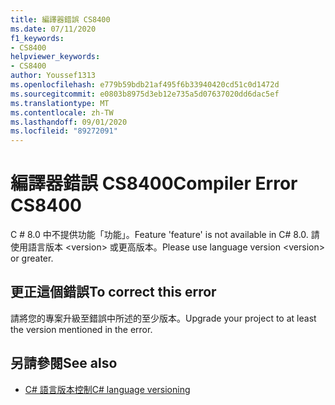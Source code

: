 ```yaml
---
title: 編譯器錯誤 CS8400
ms.date: 07/11/2020
f1_keywords:
- CS8400
helpviewer_keywords:
- CS8400
author: Youssef1313
ms.openlocfilehash: e779b59bdb21af495f6b33940420cd51c0d1472d
ms.sourcegitcommit: e0803b8975d3eb12e735a5d07637020dd6dac5ef
ms.translationtype: MT
ms.contentlocale: zh-TW
ms.lasthandoff: 09/01/2020
ms.locfileid: "89272091"
---
```

# <a name="compiler-error-cs8400"></a><span data-ttu-id="0079e-102">編譯器錯誤 CS8400</span><span class="sxs-lookup"><span data-stu-id="0079e-102">Compiler Error CS8400</span></span>

<span data-ttu-id="0079e-103">C # 8.0 中不提供功能「功能」。</span><span class="sxs-lookup"><span data-stu-id="0079e-103">Feature 'feature' is not available in C# 8.0.</span></span> <span data-ttu-id="0079e-104">請使用語言版本 \<version> 或更高版本。</span><span class="sxs-lookup"><span data-stu-id="0079e-104">Please use language version \<version> or greater.</span></span>

## <a name="to-correct-this-error"></a><span data-ttu-id="0079e-105">更正這個錯誤</span><span class="sxs-lookup"><span data-stu-id="0079e-105">To correct this error</span></span>

<span data-ttu-id="0079e-106">請將您的專案升級至錯誤中所述的至少版本。</span><span class="sxs-lookup"><span data-stu-id="0079e-106">Upgrade your project to at least the version mentioned in the error.</span></span>

## <a name="see-also"></a><span data-ttu-id="0079e-107">另請參閱</span><span class="sxs-lookup"><span data-stu-id="0079e-107">See also</span></span>

- [<span data-ttu-id="0079e-108">C# 語言版本控制</span><span class="sxs-lookup"><span data-stu-id="0079e-108">C# language versioning</span></span>](../configure-language-version.md)

